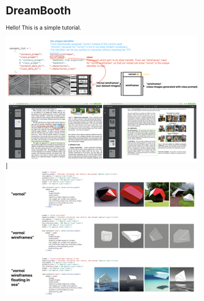 # DreamBooth
Hello! This is a simple tutorial.

![image](DreamBooth/asset/dreambooth1.jpg)  |  ![image](DreamBooth/asset/dreambooth2.jpg)